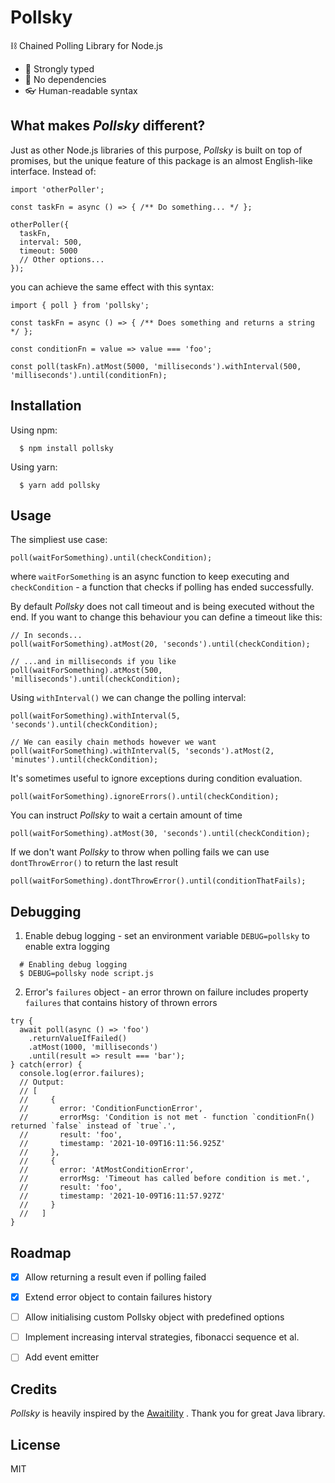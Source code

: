 # Pollsky

⛓ Chained Polling Library for Node.js

- 💪 Strongly typed
- 🧩 No dependencies
- 👓 Human-readable syntax

## What makes *Pollsky* different?

Just as other Node.js libraries of this purpose, *Pollsky* is built on top of promises, but the unique feature of this package is an almost English-like interface. Instead of:

```
import 'otherPoller';

const taskFn = async () => { /** Do something... */ };

otherPoller({
  taskFn,
  interval: 500,
  timeout: 5000
  // Other options... 
});
```

you can achieve the same effect with this syntax: 

```
import { poll } from 'pollsky';

const taskFn = async () => { /** Does something and returns a string */ };

const conditionFn = value => value === 'foo';

const poll(taskFn).atMost(5000, 'milliseconds').withInterval(500, 'milliseconds').until(conditionFn);
```

## Installation

Using npm:

```
  $ npm install pollsky
```

Using yarn:

```
  $ yarn add pollsky
```

## Usage

The simpliest use case:

```
poll(waitForSomething).until(checkCondition);
```

where `waitForSomething` is an async function to keep executing and `checkCondition` - a function that checks if polling has ended successfully.  

By default *Pollsky* does not call timeout and is being executed without the end. If you want to change this behaviour you can define a timeout like this:

```
// In seconds...
poll(waitForSomething).atMost(20, 'seconds').until(checkCondition);

// ...and in milliseconds if you like
poll(waitForSomething).atMost(500, 'milliseconds').until(checkCondition);
```

Using `withInterval()` we can change the polling interval:
```
poll(waitForSomething).withInterval(5, 'seconds').until(checkCondition);

// We can easily chain methods however we want
poll(waitForSomething).withInterval(5, 'seconds').atMost(2, 'minutes').until(checkCondition);
```

It's sometimes useful to ignore exceptions during condition evaluation.
```
poll(waitForSomething).ignoreErrors().until(checkCondition);
```

You can instruct *Pollsky* to wait a certain amount of time
```
poll(waitForSomething).atMost(30, 'seconds').until(checkCondition);
```

If we don't want *Pollsky* to throw when polling fails we can use `dontThrowError()` to return the last result
```
poll(waitForSomething).dontThrowError().until(conditionThatFails);
```

## Debugging

1. Enable debug logging - set an environment variable `DEBUG=pollsky` to enable extra logging
```
  # Enabling debug logging
  $ DEBUG=pollsky node script.js
```

2. Error's `failures` object - an error thrown on failure includes property `failures` that contains history of thrown errors
```
try {
  await poll(async () => 'foo')
    .returnValueIfFailed()
    .atMost(1000, 'milliseconds')
    .until(result => result === 'bar');
} catch(error) {
  console.log(error.failures);
  // Output:
  // [
  //     {
  //       error: 'ConditionFunctionError',
  //       errorMsg: 'Condition is not met - function `conditionFn() returned `false` instead of `true`.',
  //       result: 'foo',
  //       timestamp: '2021-10-09T16:11:56.925Z'
  //     },
  //     {
  //       error: 'AtMostConditionError',
  //       errorMsg: 'Timeout has called before condition is met.',
  //       result: 'foo',
  //       timestamp: '2021-10-09T16:11:57.927Z'
  //     }
  //   ]
}
```

## Roadmap

- [x] Allow returning a result even if polling failed

- [x] Extend error object to contain failures history

- [ ] Allow initialising custom Pollsky object with predefined options

- [ ] Implement increasing interval strategies, fibonacci sequence et al.

- [ ] Add event emitter

## Credits

*Pollsky* is heavily inspired by the [Awaitility](https://github.com/awaitility/awaitility) . Thank you for great Java library.

## License

MIT
